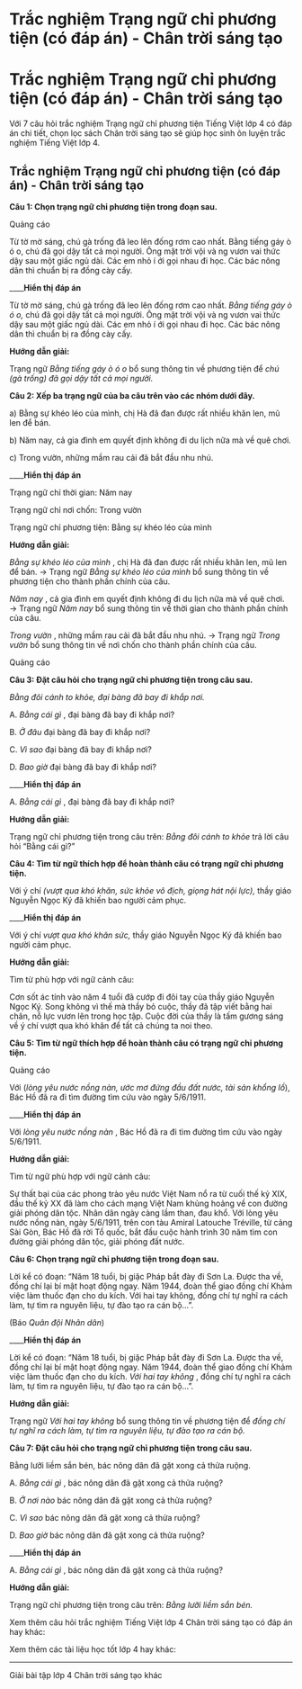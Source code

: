 # Trắc nghiệm Trạng ngữ chỉ phương tiện (có đáp án) - Chân trời sáng tạo

# Trắc nghiệm Trạng ngữ chỉ phương tiện (có đáp án) - Chân trời sáng tạo

Với 7 câu hỏi trắc nghiệm Trạng ngữ chỉ phương tiện Tiếng Việt lớp 4 có đáp án chi tiết, chọn lọc sách Chân trời sáng tạo sẽ giúp học sinh ôn luyện trắc nghiệm Tiếng Việt lớp 4.

## Trắc nghiệm Trạng ngữ chỉ phương tiện (có đáp án) - Chân trời sáng tạo

**Câu 1: Chọn trạng ngữ chỉ phương tiện trong đoạn sau.**

Quảng cáo

Từ tờ mờ sáng, chú gà trống đã leo lên đống rơm cao nhất. Bằng tiếng gáy ò ó o, chú đã gọi dậy tất cả mọi người. Ông mặt trời vội và ng vươn vai thức dậy sau một giấc ngủ dài. Các em nhỏ í ới gọi nhau đi học. Các bác nông dân thì chuẩn bị ra đồng cày cấy.

____**Hiển thị đáp án**

Từ tờ mờ sáng, chú gà trống đã leo lên đống rơm cao nhất.  _Bằng tiếng gáy ò ó o,_ chú đã gọi dậy tất cả mọi người. Ông mặt trời vội và ng vươn vai thức dậy sau một giấc ngủ dài. Các em nhỏ í ới gọi nhau đi học. Các bác nông dân thì chuẩn bị ra đồng cày cấy.

**Hướng dẫn giải:**

Trạng ngữ  _Bằng tiếng gáy ò ó o_ bổ sung thông tin về phương tiện để  _chú (gà trống) đã gọi dậy tất cả mọi người._

**Câu 2: Xếp ba trạng ngữ của ba câu trên vào các nhóm dưới đây.**

a) Bằng sự khéo léo của mình, chị Hà đã đan được rất nhiều khăn len, mũ len để bán.

b) Năm nay, cả gia đình em quyết định không đi du lịch nữa mà về quê chơi.

c) Trong vườn, những mầm rau cải đã bắt đầu nhu nhú.

____**Hiển thị đáp án**

Trạng ngữ chỉ thời gian: Năm nay

Trạng ngữ chỉ nơi chốn: Trong vườn

Trạng ngữ chỉ phương tiện: Bằng sự khéo léo của mình

**Hướng dẫn giải:**

_Bằng sự khéo léo của mình_ , chị Hà đã đan được rất nhiều khăn len, mũ len để bán. → Trạng ngữ  _Bằng sự khéo léo của mình_ bổ sung thông tin về phương tiện cho thành phần chính của câu.

_Năm nay_ , cả gia đình em quyết định không đi du lịch nữa mà về quê chơi. → Trạng ngữ  _Năm nay_ bổ sung thông tin về thời gian cho thành phần chính của câu.

_Trong vườn_ , những mầm rau cải đã bắt đầu nhu nhú. → Trạng ngữ  _Trong vườn_ bổ sung thông tin về nơi chốn cho thành phần chính của câu.

Quảng cáo

**Câu 3: Đặt câu hỏi cho trạng ngữ chỉ phương tiện trong câu sau.**

_Bằng đôi cánh to khỏe, đại bàng đã bay đi khắp nơi._

A. _Bằng cái gì_ , đại bàng đã bay đi khắp nơi?

B. _Ở đâu_ đại bàng đã bay đi khắp nơi?

C. _Vì sao_ đại bàng đã bay đi khắp nơi?

D. _Bao giờ_ đại bàng đã bay đi khắp nơi?

____**Hiển thị đáp án**

A. _Bằng cái gì_ , đại bàng đã bay đi khắp nơi?

**Hướng dẫn giải:**

Trạng ngữ chỉ phương tiện trong câu trên:  _Bằng đôi cánh to khỏe_ trả lời câu hỏi “Bằng cái gì?”

**Câu 4: Tìm từ ngữ thích hợp để hoàn thành câu có trạng ngữ chỉ phương tiện.**

Với ý chí _(vượt qua khó khăn, sức khỏe vô địch, giọng hát nội lực),_ thầy giáo Nguyễn Ngọc Ký đã khiến bao người cảm phục.

____**Hiển thị đáp án**

Với ý chí _vượt qua khó khăn sức,_ thầy giáo Nguyễn Ngọc Ký đã khiến bao người cảm phục.

**Hướng dẫn giải:**

Tìm từ phù hợp với ngữ cảnh câu: 

Cơn sốt ác tính vào năm 4 tuổi đã cướp đi đôi tay của thầy giáo Nguyễn Ngọc Ký. Song không vì thế mà thầy bỏ cuộc, thầy đã tập viết bằng hai chân, nỗ lực vươn lên trong học tập. Cuộc đời của thầy là tấm gương sáng về ý chí vượt qua khó khăn để tất cả chúng ta noi theo.

**Câu 5: Tìm từ ngữ thích hợp để hoàn thành câu có trạng ngữ chỉ phương tiện.**

Quảng cáo

Với (_lòng yêu nước nồng nàn, ước mơ đứng đầu đất nước, tài sản khổng lồ_), Bác Hồ đã ra đi tìm đường tìm cứu vào ngày 5/6/1911.

____**Hiển thị đáp án**

Với  _lòng yêu nước nồng nàn_ , Bác Hồ đã ra đi tìm đường tìm cứu vào ngày 5/6/1911.

**Hướng dẫn giải:**

Tìm từ ngữ phù hợp với ngữ cảnh câu:

Sự thất bại của các phong trào yêu nước Việt Nam nổ ra từ cuối thế kỷ XIX, đầu thế kỷ XX đã làm cho cách mạng Việt Nam khủng hoảng về con đường giải phóng dân tộc. Nhân dân ngày càng lầm than, đau khổ. Với lòng yêu nước nồng nàn, ngày 5/6/1911, trên con tàu Amiral Latouche Tréville, từ cảng Sài Gòn, Bác Hồ đã rời Tổ quốc, bắt đầu cuộc hành trình 30 năm tìm con đường giải phóng dân tộc, giải phóng đất nước.

**Câu 6: Chọn trạng ngữ chỉ phương tiện trong đoạn sau.**

Lời kể có đoạn: “Năm 18 tuổi, bị giặc Pháp bắt đày đi Sơn La. Được tha về, đồng chí lại bí mật hoạt động ngay. Năm 1944, đoàn thể giao đồng chí Khảm việc làm thuốc đạn cho du kích. Với hai tay không, đồng chí tự nghĩ ra cách làm, tự tìm ra nguyên liệu, tự đào tạo ra cán bộ…”.

(Báo  _Quân đội Nhân dân_)

____**Hiển thị đáp án**

Lời kể có đoạn: “Năm 18 tuổi, bị giặc Pháp bắt đày đi Sơn La. Được tha về, đồng chí lại bí mật hoạt động ngay. Năm 1944, đoàn thể giao đồng chí Khảm việc làm thuốc đạn cho du kích.  _Với hai tay không_ , đồng chí tự nghĩ ra cách làm, tự tìm ra nguyên liệu, tự đào tạo ra cán bộ…”.

**Hướng dẫn giải:**

Trạng ngữ  _Với hai tay không_ bổ sung thông tin về phương tiện để  _đồng chí tự nghĩ ra cách làm, tự tìm ra nguyên liệu, tự đào tạo ra cán bộ._

**Câu 7: Đặt câu hỏi cho trạng ngữ chỉ phương tiện trong câu sau.**

Bằng lưỡi liềm sắn bén, bác nông dân đã gặt xong cả thửa ruộng.

A. _Bằng cái gì_ , bác nông dân đã gặt xong cả thửa ruộng?

B. _Ở nơi nào_ bác nông dân đã gặt xong cả thửa ruộng?

C. _Vì sao_ bác nông dân đã gặt xong cả thửa ruộng?

D. _Bao giờ_ bác nông dân đã gặt xong cả thửa ruộng?

____**Hiển thị đáp án**

A. _Bằng cái gì_ , bác nông dân đã gặt xong cả thửa ruộng?

**Hướng dẫn giải:**

Trạng ngữ chỉ phương tiện trong câu trên:  _Bằng lưỡi liềm sắn bén._

Xem thêm câu hỏi trắc nghiệm Tiếng Việt lớp 4 Chân trời sáng tạo có đáp án hay khác:

Xem thêm các tài liệu học tốt lớp 4 hay khác:

* * *

Giải bài tập lớp 4 Chân trời sáng tạo khác

